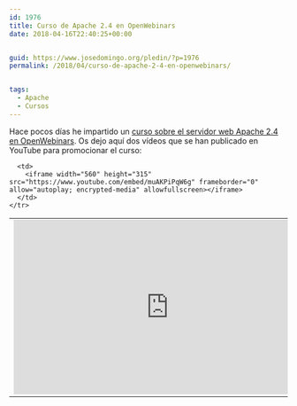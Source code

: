 ```yaml
---
id: 1976
title: Curso de Apache 2.4 en OpenWebinars
date: 2018-04-16T22:40:25+00:00


guid: https://www.josedomingo.org/pledin/?p=1976
permalink: /2018/04/curso-de-apache-2-4-en-openwebinars/


tags:
  - Apache
  - Cursos
---
```

Hace pocos días he impartido un [curso sobre el servidor web Apache 2.4 en OpenWebinars](https://openwebinars.net/cursos/servidor-apache/?ref=landing-cursos). Os dejo aquí dos vídeos que se han publicado en YouTube para promocionar el curso:

<table>
  <tbody>
    <tr>
      <td>
        <iframe width="560" height="315" src="https://www.youtube.com/embed/Pp7Z20f6myM" frameborder="0" allow="autoplay; encrypted-media" allowfullscreen></iframe>
      </td>
      
      <td>
        <iframe width="560" height="315" src="https://www.youtube.com/embed/muAKPiPqW6g" frameborder="0" allow="autoplay; encrypted-media" allowfullscreen></iframe>
      </td>
    </tr>
  </tbody>
</table>

<!-- AddThis Advanced Settings generic via filter on the_content -->

<!-- AddThis Share Buttons generic via filter on the_content -->